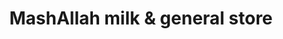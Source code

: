 ---
title: "MashAllah milk & general store"
url: /karachi/mashallah-milk-and-general-store/
shop: general
---